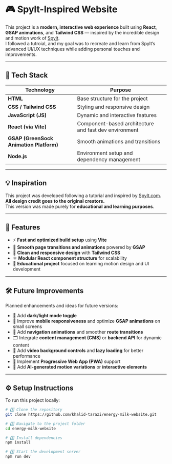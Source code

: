 # 🎮 Spylt-Inspired Website

This project is a **modern, interactive web experience** built using **React**, **GSAP animations**, and **Tailwind CSS** — inspired by the incredible design and motion work of [Spylt](https://www.spylt.com/).  
I followed a tutroial, and my goal was to recreate and learn from Spylt’s advanced UI/UX techniques while adding personal touches and improvements.

---

## 🚀 Tech Stack

| Technology | Purpose |
|-------------|----------|
| **HTML** | Base structure for the project |
| **CSS / Tailwind CSS** | Styling and responsive design |
| **JavaScript (JS)** | Dynamic and interactive features |
| **React (via Vite)** | Component-based architecture and fast dev environment |
| **GSAP (GreenSock Animation Platform)** | Smooth animations and transitions |
| **Node.js** | Environment setup and dependency management |

---

## 💡 Inspiration

This project was developed following a tutorial and inspired by [Spylt.com](https://www.spylt.com/).  
**All design credit goes to the original creators.**  
This version was made purely for **educational and learning purposes**.

---
## 🧩 Features

- ⚡ **Fast and optimized build setup** using **Vite**
- 💫 **Smooth page transitions and animations** powered by **GSAP**
- 🎨 **Clean and responsive design** with **Tailwind CSS**
- ⚛️ **Modular React component structure** for scalability
- 🧠 **Educational project** focused on learning motion design and UI development

---

## 🛠️ Future Improvements

Planned enhancements and ideas for future versions:

- 🌙 Add **dark/light mode toggle**
- 📱 Improve **mobile responsiveness** and optimize **GSAP animations** on small screens
- 🧭 Add **navigation animations** and smoother **route transitions**
- 🗂️ Integrate **content management (CMS)** or **backend API** for dynamic content
- 🎥 Add **video background controls** and **lazy loading** for better performance
- 💾 Implement **Progressive Web App (PWA)** support
- 🧠 Add **AI-generated motion variations** or **interactive elements**

---

## ⚙️ Setup Instructions

To run this project locally:

```bash
# 1️⃣ Clone the repository
git clone https://github.com/khalid-tarazi/energy-milk-website.git

# 2️⃣ Navigate to the project folder
cd energy-milk-website

# 3️⃣ Install dependencies
npm install

# 4️⃣ Start the development server
npm run dev
